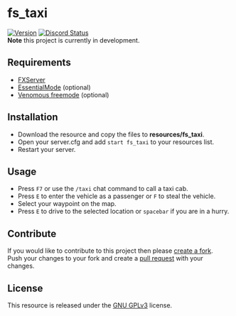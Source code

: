 # fs_taxi

[![Version](https://img.shields.io/badge/Version-v1.1-brightgreen.svg)]()
<a href="https://discordapp.com/invite/qnAqCEd" title="Chat on Discord"><img alt="Discord Status" src="https://discordapp.com/api/guilds/285462938691567627/widget.png"></a>    
**Note** this project is currently in development.    

## Requirements
- [FXServer](https://wiki.fivem.net/wiki/Running_FXServer)
- [EssentialMode](https://forum.fivem.net/t/release-essentialmode-base) (optional)
- [Venomous freemode](https://github.com/FiveM-Scripts/venomous-freemode) (optional)

## Installation
- Download the resource and copy the files to **resources/fs_taxi**.
- Open your server.cfg and add `start fs_taxi` to your resources list.
- Restart your server.

## Usage
- Press `F7` or use the `/taxi` chat command to call a taxi cab.
- Press `E` to enter the vehicle as a passenger or `F` to steal the vehicle.
- Select your waypoint on the map.
- Press `E` to drive to the selected location or `spacebar` if you are in a hurry.

## Contribute
If you would like to contribute to this project then please [create a fork](https://github.com/FiveM-Scripts/fs_taxi#fork-destination-box).    
Push your changes to your fork and create a [pull request](https://help.github.com/articles/creating-a-pull-request) with your changes.

## License
This resource is released under the [GNU GPLv3](LICENSE) license.
